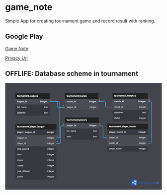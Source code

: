 # game_note

Simple App for creating tournament game and record result with ranking.

## Google Play

[Game Note](https://play.google.com/store/apps/details?id=com.november.game_note)

[Privacy Url](https://www.freeprivacypolicy.com/live/4d018245-760a-463d-90f0-f88e6fb4c3e1)

## OFFLIFE: Database scheme in tournament

![alt text](https://github.com/phanvantai/game_note/blob/main/game_note.png?raw=true)
